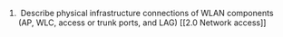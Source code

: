 1.  Describe physical infrastructure connections of WLAN components (AP, WLC, access or trunk ports, and LAG)  [[2.0 Network access]]